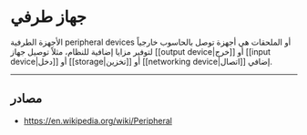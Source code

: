 # جهاز طرفي

الأجهزة الطرفية peripheral devices أو الملحقات هي أجهزة توصل بالحاسوب خارجياً لتوفير مزايا إضافية للنظام، مثلاً توصيل جهاز [[output device|خرج]] أو [[input device|دخل]] أو [[storage|تخزين]] أو [[networking device|اتصال]] إضافي.

---

## مصادر

- https://en.wikipedia.org/wiki/Peripheral
